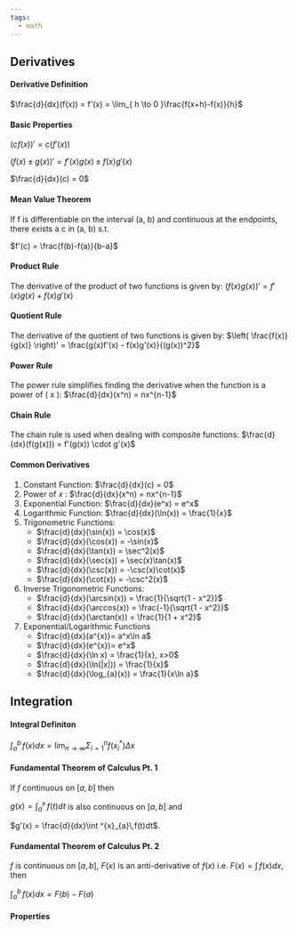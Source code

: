 ```yaml
---
tags:
  - math
---
```


## Derivatives

#### Derivative Definition

$\frac{d}{dx}(f(x)) = f'(x) = \lim_{ h \to 0 }\frac{f(x+h)-f(x)}{h}$

#### Basic Properties

$(cf(x))' = c(f'(x))$

$(f(x)\pm g(x))' = f'(x)g(x) \pm f(x)g'(x)$

$\frac{d}{dx}(c) = 0$

#### Mean Value Theorem
If f is differentiable on the interval (a, b) and continuous at the endpoints, there exists a c in (a, b) s.t.

$f'(c) = \frac{f(b)-f(a)}{b-a}$

#### Product Rule
The derivative of the product of two functions is given by:
$(f(x)g(x))' = f'(x)g(x) + f(x)g'(x)$

#### Quotient Rule
The derivative of the quotient of two functions is given by:
$\left( \frac{f(x)}{g(x)} \right)' = \frac{g(x)f'(x) - f(x)g'(x)}{(g(x))^2}$

#### Power Rule
The power rule simplifies finding the derivative when the function is a power of \( x \):
$\frac{d}{dx}(x^n) = nx^{n-1}$

#### Chain Rule
The chain rule is used when dealing with composite functions:
$\frac{d}{dx}(f(g(x))) = f'(g(x)) \cdot g'(x)$

#### Common Derivatives
1. Constant Function: $\frac{d}{dx}(c) = 0$
2. Power of $x$ : $\frac{d}{dx}(x^n) = nx^{n-1}$
3. Exponential Function: $\frac{d}{dx}(e^x) = e^x$
4. Logarithmic Function: $\frac{d}{dx}(\ln(x)) = \frac{1}{x}$
5. Trigonometric Functions:
   - $\frac{d}{dx}(\sin(x)) = \cos(x)$ 
   - $\frac{d}{dx}(\cos(x)) = -\sin(x)$
   - $\frac{d}{dx}(\tan(x)) = \sec^2(x)$
   - $\frac{d}{dx}(\sec(x)) = \sec(x)\tan(x)$
   - $\frac{d}{dx}(\csc(x)) = -\csc(x)\cot(x)$
   - $\frac{d}{dx}(\cot(x)) = -\csc^2(x)$
6. Inverse Trigonometric Functions:
   - $\frac{d}{dx}(\arcsin(x)) = \frac{1}{\sqrt{1 - x^2}}$
   - $\frac{d}{dx}(\arccos(x)) = \frac{-1}{\sqrt{1 - x^2}}$
   - $\frac{d}{dx}(\arctan(x)) = \frac{1}{1 + x^2}$
7. Exponential/Logarithmic Functions
   -  $\frac{d}{dx}(a^{x)}= a^x\ln a$
   - $\frac{d}{dx}(e^{x})= e^x$
   - $\frac{d}{dx}(\ln x) = \frac{1}{x}, x>0$
   - $\frac{d}{dx}(\ln(|x|)) = \frac{1}{x}$
   - $\frac{d}{dx}(\log_{a}(x)) = \frac{1}{x\ln a}$


## Integration

#### Integral Definiton

$\int_{a}^{b} \,f(x) dx = \lim_{ n \to \infty } \Sigma^{n}_{i =1}f(x_{i}^{*}) \Delta x$

#### Fundamental Theorem of Calculus Pt. 1

If $f$ continuous on $[a, b]$ then

$g(x) = \int^{x}_{a}\,f(t)dt$ is also continuous on $[a, b]$ and

$g'(x) = \frac{d}{dx}\int ^{x}_{a}\,f(t)dt$.

#### Fundamental Theorem of Calculus Pt. 2

$f$ is continuous on $[a, b]$, $F(x)$ is an anti-derivative of $f(x)$ i.e. $F(x) = \int  \,f(x) dx$, then 

$\int^{b}_{a} \,f(x)dx = F(b) - F(a)$


#### Properties

